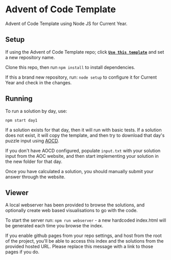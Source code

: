 # Advent of Code Template

Advent of Code Template using Node JS for Current Year.

## Setup

If using the Advent of Code Template repo; click [**`Use this template`**](https://github.com/johnbeech/advent-of-code-nodejs-template/generate) and set a new repository name.

Clone this repo, then run `npm install` to install dependencies.

If this a brand new repository, run: `node setup` to configure it for Current Year and check in the changes.

## Running

To run a solution by day, use:
```
npm start day1
````

If a solution exists for that day, then it will run with basic tests. If a solution does not exist, it will copy the template, and then try to download that day's puzzle input using [AOCD](https://github.com/wimglenn/advent-of-code-data).

If you don't have AOCD configured, populate `input.txt` with your solution input from the AOC website, and then start implementing your solution in the new folder for that day.

Once you have calculated a solution, you should manually submit your answer through the website.

## Viewer

A local webserver has been provided to browse the solutions, and optionally create web based visualisations to go with the code.

To start the server run: `npm run webserver` - a new hardcoded index.html will be generated each time you browse the index.

If you enable github pages from your repo settings, and host from the root of the project, you'll be able to access this index and the solutions from the provided hosted URL. Please replace this message with a link to those pages if you do.

